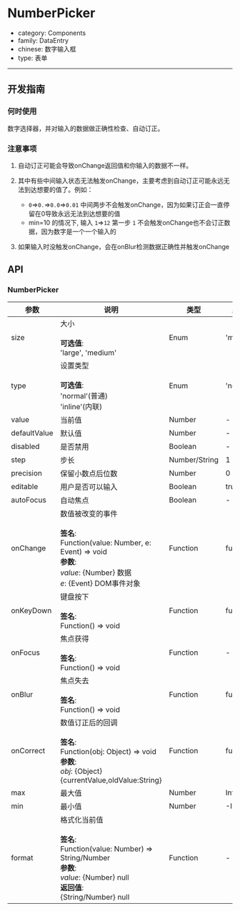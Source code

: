 # NumberPicker

-   category: Components
-   family: DataEntry
-   chinese: 数字输入框
-   type: 表单

---

## 开发指南

### 何时使用

数字选择器，并对输入的数据做正确性检查、自动订正。

### 注意事项

1.  自动订正可能会导致onChange返回值和你输入的数据不一样。

2.  其中有些中间输入状态无法触发onChange，主要考虑到自动订正可能永远无法到达想要的值了。例如：

    -   `0`=>`0.`=>`0.0`=>`0.01`  中间两步不会触发onChange，因为如果订正会一直停留在0导致永远无法到达想要的值
    -   min=10 的情况下, 输入 `1`=>`12`  第一步 `1` 不会触发onChange也不会订正数据，因为数字是一个一个输入的

3.  如果输入时没触发onChange，会在onBlur检测数据正确性并触发onChange

## API

### NumberPicker

| 参数           | 说明                                                                                                                                             | 类型            | 默认值       |
| ------------ | ---------------------------------------------------------------------------------------------------------------------------------------------- | ------------- | --------- |
| size         | 大小<br><br>**可选值**:<br>'large', 'medium'                                                                                                        | Enum          | 'medium'  |
| type         | 设置类型<br><br>**可选值**:<br>'normal'(普通)<br>'inline'(内联)                                                                                           | Enum          | 'normal'  |
| value        | 当前值                                                                                                                                            | Number        | -         |
| defaultValue | 默认值                                                                                                                                            | Number        | -         |
| disabled     | 是否禁用                                                                                                                                           | Boolean       | -         |
| step         | 步长                                                                                                                                             | Number/String | 1         |
| precision    | 保留小数点后位数                                                                                                                                       | Number        | 0         |
| editable     | 用户是否可以输入                                                                                                                                       | Boolean       | true      |
| autoFocus    | 自动焦点                                                                                                                                           | Boolean       | -         |
| onChange     | 数值被改变的事件<br><br>**签名**:<br>Function(value: Number, e: Event) => void<br>**参数**:<br>_value_: {Number} 数据<br>_e_: {Event} DOM事件对象                | Function      | func.noop |
| onKeyDown    | 键盘按下<br><br>**签名**:<br>Function() => void                                                                                                      | Function      | func.noop |
| onFocus      | 焦点获得<br><br>**签名**:<br>Function() => void                                                                                                      | Function      | -         |
| onBlur       | 焦点失去<br><br>**签名**:<br>Function() => void                                                                                                      | Function      | func.noop |
| onCorrect    | 数值订正后的回调<br><br>**签名**:<br>Function(obj: Object) => void<br>**参数**:<br>_obj_: {Object} {currentValue,oldValue:String}                          | Function      | func.noop |
| max          | 最大值                                                                                                                                            | Number        | Infinity  |
| min          | 最小值                                                                                                                                            | Number        | -Infinity |
| format       | 格式化当前值<br><br>**签名**:<br>Function(value: Number) => String/Number<br>**参数**:<br>_value_: {Number} null<br>**返回值**:<br>{String/Number} null<br> | Function      | -         |
